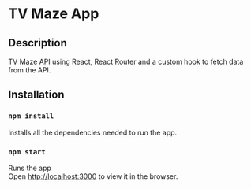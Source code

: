 # TV Maze App

## Description

TV Maze API using React, React Router and a custom hook to fetch data from the API.

## Installation

### `npm install`

Installs all the dependencies needed to run the app.

### `npm start`

Runs the app \
Open [http://localhost:3000](http://localhost:3000) to view it in the browser.
